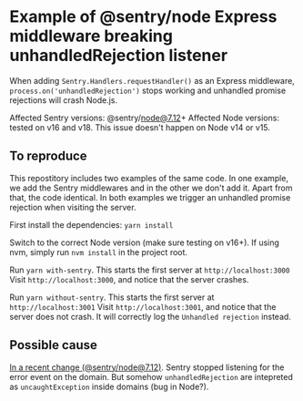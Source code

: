 # Example of @sentry/node Express middleware breaking unhandledRejection listener

When adding `Sentry.Handlers.requestHandler()` as an Express middleware, `process.on('unhandledRejection')` stops working and unhandled promise rejections will crash Node.js.

Affected Sentry versions: @sentry/node@7.12+
Affected Node versions: tested on v16 and v18. This issue doesn't happen on Node v14 or v15.

## To reproduce

This repostitory includes two examples of the same code. In one example, we add the Sentry middlewares and in the other we don't add it. Apart from that, the code identical. In both examples we trigger an unhandled promise rejection when visiting the server.

First install the dependencies:
`yarn install`

Switch to the correct Node version (make sure testing on v16+). If using nvm, simply run `nvm install` in the project root.

Run `yarn with-sentry`. This starts the first server at `http://localhost:3000`
Visit `http://localhost:3000`, and notice that the server crashes.

Run `yarn without-sentry`. This starts the first server at `http://localhost:3001`
Visit `http://localhost:3001`, and notice that the server does not crash. It will correctly log the `Unhandled rejection` instead.

## Possible cause

[In a recent change (@sentry/node@7.12)](https://github.com/getsentry/sentry-javascript/pull/5627/files). Sentry stopped listening for the error event on the domain. But somehow `unhandledRejection` are intepreted as `uncaughtException` inside domains (bug in Node?).
